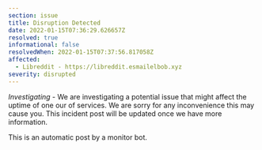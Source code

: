 ```yaml
---
section: issue
title: Disruption Detected
date: 2022-01-15T07:36:29.626657Z
resolved: true
informational: false
resolvedWhen: 2022-01-15T07:37:56.817058Z
affected:
  - Libreddit - https://libreddit.esmailelbob.xyz
severity: disrupted
---
```

*Investigating* - We are investigating a potential issue that might affect the uptime of one our of services. We are sorry for any inconvenience this may cause you. This incident post will be updated once we have more information.

This is an automatic post by a monitor bot.
        